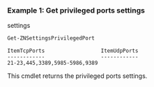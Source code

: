 ### Example 1: Get privileged ports settings
 settings
```powershell
Get-ZNSettingsPrivilegedPort
```

```output
ItemTcpPorts                  ItemUdpPorts
------------                  ------------
21-23,445,3389,5985-5986,9389 
```

This cmdlet returns the privileged ports settings.

